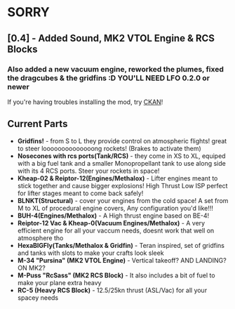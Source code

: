 # SORRY

## [0.4] - Added Sound, MK2 VTOL Engine & RCS Blocks
### Also added a new vacuum engine, reworked the plumes, fixed the dragcubes & the gridfins :D YOU'LL NEED LFO 0.2.0 or newer

If you're having troubles installing the mod, try [CKAN](https://github.com/KSP-CKAN/CKAN/releases)!

## Current Parts
- **Gridfins!** - from S to L they provide control on atmospheric flights! great to steer loooooooooooooong rockets! (Brakes to activate them)
- **Nosecones with rcs ports(Tank/RCS)** - they come in XS to XL, equiped with a big fuel tank and a smaller Monopropellant tank to use along side with its 4 RCS ports. Steer your rockets in space!
- **Kheap-02 & Reiptor-12(Engines/Methalox)** - Lifter engines meant to stick together and cause bigger explosions! High Thrust Low ISP perfect for lifter stages meant to come back safely!
- **BLNKT(Structural)** - cover your engines from the cold space! A set from M to XL of procedural engine covers, Any configuration you'd like!!!
- **BUH-4(Engines/Methalox)** - A High thrust engine based on BE-4!
- **Reiptor-12 Vac & Kheap-0(Vacuum Engines/Methalox)** - A very efficient engine for all your vaccum needs, doesnt work that well on atmosphere tho 
- **HexaBIGFly(Tanks/Methalox & Gridfin)** - Teran inspired, set of gridfins and tanks with slots to make your crafts look sleek
- **M-34 "Pursina" (MK2 VTOL Engine)** - Vertical takeoff? AND LANDING? ON MK2?
- **M-Puss "RcSass" (MK2 RCS Block)** - It also includes a bit of fuel to make your plane extra heavy
- **RC-5 (Heavy RCS Block)** - 12.5/25kn thrust (ASL/Vac) for all your spacey needs
